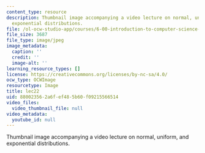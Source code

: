 ```yaml
---
content_type: resource
description: Thumbnail image accompanying a video lecture on normal, uniform, and
  exponential distributions.
file: /ol-ocw-studio-app/courses/6-00-introduction-to-computer-science-and-programming-fall-2008/880023562a6fef485b60f09215566514_lec22.jpg
file_size: 3687
file_type: image/jpeg
image_metadata:
  caption: ''
  credit: ''
  image-alt: ''
learning_resource_types: []
license: https://creativecommons.org/licenses/by-nc-sa/4.0/
ocw_type: OCWImage
resourcetype: Image
title: lec22
uid: 88002356-2a6f-ef48-5b60-f09215566514
video_files:
  video_thumbnail_file: null
video_metadata:
  youtube_id: null
---
```

Thumbnail image accompanying a video lecture on normal, uniform, and exponential distributions.